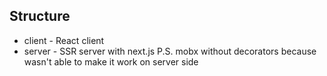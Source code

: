 ## Structure
- client - React client
- server - SSR server with next.js
P.S. mobx without decorators because wasn't able to make it work on server side